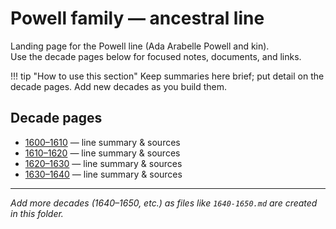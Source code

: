 # Powell family — ancestral line

Landing page for the Powell line (Ada Arabelle Powell and kin).  
Use the decade pages below for focused notes, documents, and links.

!!! tip "How to use this section"
    Keep summaries here brief; put detail on the decade pages. Add new decades as you build them.

## Decade pages
- [1600–1610](1600-1610/1600-1610.md) — line summary & sources
- [1610–1620](1610-1620/1610-1620.md) — line summary & sources
- [1620–1630](1620-1630/1620-1630.md) — line summary & sources
- [1630–1640](1630-1640/1630-1640.md) — line summary & sources

---
*Add more decades (1640–1650, etc.) as files like `1640-1650.md` are created in this folder.*


